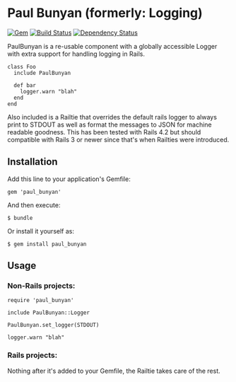 # Paul Bunyan (formerly: Logging)

[![Gem](https://badge.fury.io/rb/paul_bunyan.svg)](https://rubygems.org/gems/paul_bunyan)
[![Build Status](https://secure.travis-ci.org/instructure/paul_bunyan.svg)](http://travis-ci.org/instructure/paul_bunyan)
[![Dependency Status](https://gemnasium.com/badges/github.com/instructure/paul_bunyan.svg)](https://gemnasium.com/github.com/instructure/paul_bunyan)

PaulBunyan is a re-usable component with a globally accessible Logger with extra
support for handling logging in Rails.

```
class Foo
  include PaulBunyan

  def bar
    logger.warn "blah"
  end
end
```

Also included is a Railtie that overrides the default rails logger to always
print to STDOUT as well as format the messages to JSON for machine readable
goodness. This has been tested with Rails 4.2 but should compatible with
Rails 3 or newer since that's when Railties were introduced.

## Installation

Add this line to your application's Gemfile:

    gem 'paul_bunyan'

And then execute:

    $ bundle

Or install it yourself as:

    $ gem install paul_bunyan

## Usage

### Non-Rails projects:

```
require 'paul_bunyan'

include PaulBunyan::Logger

PaulBunyan.set_logger(STDOUT)

logger.warn "blah"
```

### Rails projects:

Nothing after it's added to your Gemfile, the Railtie takes care of the rest.
